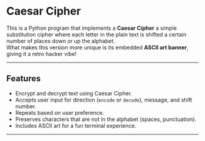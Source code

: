 # Caesar Cipher 

This is a Python program that implements a **Caesar Cipher** a simple substitution cipher where each letter in the plain text is shifted a certain number of places down or up the alphabet.  
What makes this version more unique is its embedded **ASCII art banner**, giving it a retro hacker vibe!

---

## Features

- Encrypt and decrypt text using Caesar Cipher.
- Accepts user input for direction (`encode` or `decode`), message, and shift number.
- Repeats based on user preference.
- Preserves characters that are not in the alphabet (spaces, punctuation).
- Includes ASCII art for a fun terminal experience.

---
